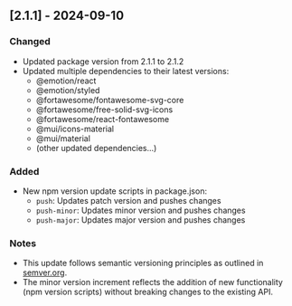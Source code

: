 ## [2.1.1] - 2024-09-10

### Changed

- Updated package version from 2.1.1 to 2.1.2
- Updated multiple dependencies to their latest versions:
  - @emotion/react
  - @emotion/styled
  - @fortawesome/fontawesome-svg-core
  - @fortawesome/free-solid-svg-icons
  - @fortawesome/react-fontawesome
  - @mui/icons-material
  - @mui/material
  - (other updated dependencies...)

### Added

- New npm version update scripts in package.json:
  - `push`: Updates patch version and pushes changes
  - `push-minor`: Updates minor version and pushes changes
  - `push-major`: Updates major version and pushes changes

### Notes

- This update follows semantic versioning principles as outlined in [semver.org](https://semver.org/).
- The minor version increment reflects the addition of new functionality (npm version scripts) without breaking changes to the existing API.
